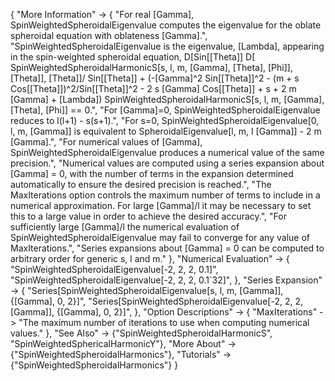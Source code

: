 {
  "More Information" -> {
    "For real \[Gamma], SpinWeightedSpheroidalEigenvalue computes the eigenvalue for the oblate spheroidal equation with oblateness \[Gamma].",
    "SpinWeightedSpheroidalEigenvalue is the eigenvalue, \[Lambda], appearing in the spin-weighted spheroidal equation, D[Sin[\[Theta]] D[ SpinWeightedSpheroidalHarmonicS[s, l, m, \[Gamma], \[Theta], \[Phi]], \[Theta]], \[Theta]]/ Sin[\[Theta]] + (-\[Gamma]^2 Sin[\[Theta]]^2 - (m + s Cos[\[Theta]])^2/Sin[\[Theta]]^2 - 2 s \[Gamma] Cos[\[Theta]] + s + 2 m \[Gamma] + \[Lambda]) SpinWeightedSpheroidalHarmonicS[s, l, m, \[Gamma], \[Theta], \[Phi]] == 0.",
    "For \[Gamma]=0, SpinWeightedSpheroidalEigenvalue reduces to l(l+1) - s(s+1).",
    "For s=0, SpinWeightedSpheroidalEigenvalue[0, l, m, \[Gamma]] is equivalent to SpheroidalEigenvalue[l, m, I \[Gamma]] - 2 m \[Gamma].",
    "For numerical values of \[Gamma], SpinWeightedSpheroidalEigenvalue produces a numerical value of the same precision.",
    "Numerical values are computed using a series expansion about \[Gamma] = 0, with the number of terms in the expansion determined automatically to ensure the desired precision is reached.",
    "The MaxIterations option controls the maximum number of terms to include in a numerical approximation. For large \[Gamma]/l it may be necessary to set this to a large value in order to achieve the desired accuracy.",
    "For sufficiently large \[Gamma]/l the numerical evaluation of SpinWeightedSpheroidalEigenvalue may fail to converge for any value of MaxIterations.",
    "Series expansions about \[Gamma] = 0 can be computed to arbitrary order for generic s, l and m."
    },
  "Numerical Evaluation" -> {
    "SpinWeightedSpheroidalEigenvalue[-2, 2, 2, 0.1]",
    "SpinWeightedSpheroidalEigenvalue[-2, 2, 2, 0.1`32]",
    },
  "Series Expansion" -> {
    "Series[SpinWeightedSpheroidalEigenvalue[s, l, m, \[Gamma]], {\[Gamma], 0, 2}]",
    "Series[SpinWeightedSpheroidalEigenvalue[-2, 2, 2, \[Gamma]], {\[Gamma], 0, 2}]",
    },
  "Option Descriptions" -> {
    "MaxIterations" -> "The maximum number of iterations to use when computing numerical values."
   },
  "See Also" -> {"SpinWeightedSpheroidalHarmonicS", "SpinWeightedSphericalHarmonicY"},
  "More About" -> {"SpinWeightedSpheroidalHarmonics"},
  "Tutorials" -> {"SpinWeightedSpheroidalHarmonics"}
}
